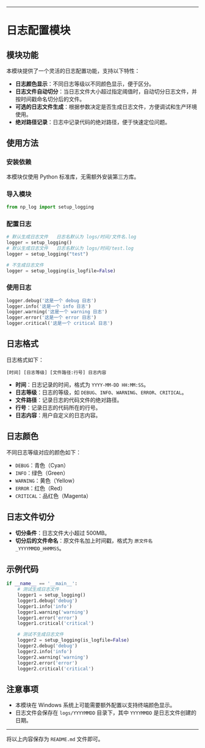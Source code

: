 
---

# 日志配置模块

## 模块功能
本模块提供了一个灵活的日志配置功能，支持以下特性：
- **日志颜色显示**：不同日志等级以不同颜色显示，便于区分。
- **日志文件自动切分**：当日志文件大小超过指定阈值时，自动切分日志文件，并按时间戳命名切分后的文件。
- **可选的日志文件生成**：根据参数决定是否生成日志文件，方便调试和生产环境使用。
- **绝对路径记录**：日志中记录代码的绝对路径，便于快速定位问题。

## 使用方法

### 安装依赖
本模块仅使用 Python 标准库，无需额外安装第三方库。

### 导入模块
```python
from np_log import setup_logging
```

### 配置日志
```python
# 默认生成日志文件   日志名默认为 logs/时间/文件名.log
logger = setup_logging()
# 默认生成日志文件   日志名默认为 logs/时间/test.log
logger = setup_logging("test")

# 不生成日志文件
logger = setup_logging(is_logfile=False)
```

### 使用日志
```python
logger.debug('这是一个 debug 日志')
logger.info('这是一个 info 日志')
logger.warning('这是一个 warning 日志')
logger.error('这是一个 error 日志')
logger.critical('这是一个 critical 日志')
```

## 日志格式
日志格式如下：
```
[时间] [日志等级] [文件路径:行号] 日志内容
```
- **时间**：日志记录的时间，格式为 `YYYY-MM-DD HH:MM:SS`。
- **日志等级**：日志的等级，如 `DEBUG`、`INFO`、`WARNING`、`ERROR`、`CRITICAL`。
- **文件路径**：记录日志的代码文件的绝对路径。
- **行号**：记录日志的代码所在的行号。
- **日志内容**：用户自定义的日志内容。

## 日志颜色
不同日志等级对应的颜色如下：
- `DEBUG`：青色（Cyan）
- `INFO`：绿色（Green）
- `WARNING`：黄色（Yellow）
- `ERROR`：红色（Red）
- `CRITICAL`：品红色（Magenta）

## 日志文件切分
- **切分条件**：日志文件大小超过 500MB。
- **切分后的文件命名**：原文件名加上时间戳，格式为 `原文件名_YYYYMMDD_HHMMSS`。

## 示例代码
```python
if __name__ == '__main__':
    # 测试生成日志文件
    logger1 = setup_logging()
    logger1.debug('debug')
    logger1.info('info')
    logger1.warning('warning')
    logger1.error('error')
    logger1.critical('critical')

    # 测试不生成日志文件
    logger2 = setup_logging(is_logfile=False)
    logger2.debug('debug')
    logger2.info('info')
    logger2.warning('warning')
    logger2.error('error')
    logger2.critical('critical')
```

## 注意事项
- 本模块在 Windows 系统上可能需要额外配置以支持终端颜色显示。
- 日志文件会保存在 `logs/YYYYMMDD` 目录下，其中 `YYYYMMDD` 是日志文件创建的日期。

---

将以上内容保存为 `README.md` 文件即可。